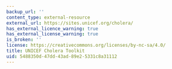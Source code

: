 ```yaml
---
backup_url: ''
content_type: external-resource
external_url: https://sites.unicef.org/cholera/
has_external_licence_warning: true
has_external_license_warning: true
is_broken: ''
license: https://creativecommons.org/licenses/by-nc-sa/4.0/
title: UNICEF Cholera Toolkit
uid: 5488350d-47dd-43ad-89e2-5331c8a31112
---
```

